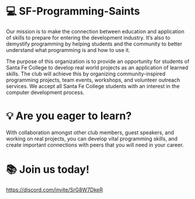 # 💻 SF-Programming-Saints
Our mission is to make the connection between education and application of skills to prepare for entering the development industry. It’s also to demystify programming by helping students and the community to better understand what programming is and how to use it.

The purpose of this organization is to provide an opportunity for students of Santa Fe College to develop real world projects as an application of learned skills. The club will achieve this by organizing community-inspired programming projects, team events, workshops, and volunteer outreach services. We accept all Santa Fe College students with an interest in the computer development process.

# 💡 Are you eager to learn?
With collaboration amongst other club members, guest speakers, and working on real projects, you can develop vital programming skills, and create important connections with peers that you will need in your career.

# 📚 Join us today!
https://discord.com/invite/SrG8W7DkeR
